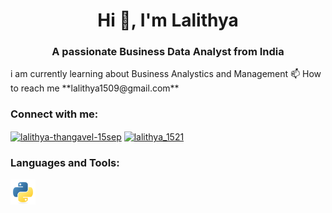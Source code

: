 <h1 align="center">Hi 👋, I'm Lalithya</h1>
<h3 align="center">A passionate Business Data Analyst from India</h3>
i am currently learning about Business Analystics and Management
📫 How to reach me **lalithya1509@gmail.com**

<h3 align="left">Connect with me:</h3>
<p align="left">
<a href="https://linkedin.com/in/lalithya-thangavel-15sep" target="blank"><img align="center" src="https://raw.githubusercontent.com/rahuldkjain/github-profile-readme-generator/master/src/images/icons/Social/linked-in-alt.svg" alt="lalithya-thangavel-15sep" height="30" width="40" /></a>
<a href="https://instagram.com/lalithya_1521" target="blank"><img align="center" src="https://raw.githubusercontent.com/rahuldkjain/github-profile-readme-generator/master/src/images/icons/Social/instagram.svg" alt="lalithya_1521" height="30" width="40" /></a>
</p>

<h3 align="left">Languages and Tools:</h3>
<p align="left"> <a href="https://www.python.org" target="_blank" rel="noreferrer"> <img src="https://raw.githubusercontent.com/devicons/devicon/master/icons/python/python-original.svg" alt="python" width="40" height="40"/> </a> </p>
